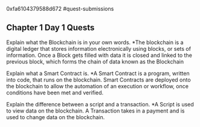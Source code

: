 0xfa6104379588d672
#quest-submissions

## Chapter 1 Day 1 Quests

Explain what the Blockchain is in your own words. 
*The blockchain is a digital ledger that stores information electronically using blocks, or sets of information. Once a Block gets filled with data it is closed and linked to the previous block, which forms the chain of data known as the Blockchain

Explain what a Smart Contract is. 
*A Smart Contract is a program, written into code, that runs on the blockchain. Smart Contracts are deployed onto the blockchain to allow the automation of an execution or workflow, once conditions have been met and verified.

Explain the difference between a script and a transaction.
*A Script is used to view data on the blockchain. A Transaction takes in a payment and is used to change data on the blockchain.
